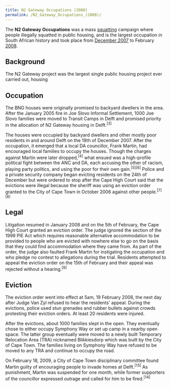 ```yaml
---
title: N2 Gateway Occupations (2008)
permalink: /N2_Gateway_Occupations_(2008)/
---
```


The **N2 Gateway Occupations** was a mass
[squatting](squatting "wikilink") campaign where people illegally
squatted in public housing, and is the largest occupation in South
African history and took place from [December
2007](Timeline_of_Libertarian_Socialism_in_Southern_Africa "wikilink")
to February [2008](Revolutions_of_2008_-_2014 "wikilink").

## Background

The N2 Gateway project was the largest single public housing project
ever carried out, housing

## Occupation

The BNG houses were originally promised to backyard dwellers in the
area. After the January 2005 fire in Joe Slovo Informal Settlement, 1000
Joe Slovo families were moved to Transit Camps in Delft and promised
priority in the allocation of N2 Gateway housing in
Delft.<sup>\[3\]</sup>

The houses were occupied by backyard dwellers and other mostly poor
residents in and around Delft on the 19th of December 2007. After the
occupation, it emerged that a local DA councillor, Frank Martin, had
encouraged local families to occupy the houses. Though the charges
against Martin were later dropped,<sup>\[4\]</sup> what ensued was a
high-profile political fight between the ANC and DA, each accusing the
other of racism, playing party politics, and using the poor for their
own gain.<sup>\[5\]\[6\]</sup> Police and a private security company
began evicting residents on the 24th of December but were ordered to
stop after the Cape High Court said that the evictions were illegal
because the sheriff was using an eviction order granted to the City of
Cape Town in October 2006 against other people.<sup>\[7\]</sup>
<sup>\[8\]</sup>

## Legal

Litigation resumed in January 2008 and on the 5th of February, the Cape
High Court granted an eviction order. The judge ignored the section of
the 1999 PIE Act which requires reasonable alternative accommodation to
be provided to people who are evicted with nowhere else to go on the
basis that they could find accommodation where they came from. As part
of the order, the judge also faulted Frank Martin for instigating the
occupation and who pledge no contest to allegations during the trial.
Residents attempted to appeal the eviction order on the 15th of February
and their appeal was rejected without a hearing.<sup>\[9\]</sup>

## Eviction

The eviction order went into effect at 5am, 19 February 2008, the next
day after Judge Van Zyl refused to hear the residents' appeal. During
the evictions, police used stun grenades and rubber bullets against
crowds protesting their eviction orders. At least 20 residents were
injured.

After the evictions, about 1000 families slept in the open. They
eventually chose to either occupy Symphony Way or set up camp in a
nearby open space. The latter group eventually were moved to a newly
built Temporary Relocation Area (TRA) nicknamed Blikkiesdorp which was
built by the City of Cape Town. The families living on Symphony Way have
refused to be moved to any TRA and continue to occupy the road.

On February 18, 2009, a City of Cape Town disciplinary committee found
Martin guilty of encouraging people to invade homes at
Delft.<sup>\[13\]</sup> As punishment, Martin was suspended for one
month, while former supporters of the councillor expressed outrage and
called for him to be fired.<sup>\[14\]</sup>